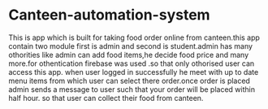 # Canteen-automation-system
This is app which is built for taking food  order online from canteen.this app contain two module first is admin and second is student.admin has many othorities like admin can add food items,he decide food price and many more.for othentication firebase was used .so that only othorised user can access this app. when user logged in successfully he meet with up to date menu items from which user can select there order.once order is placed admin sends a message to user such that your order will be placed within half hour. so that user can collect their food from canteen.
